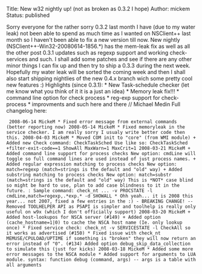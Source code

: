 Title: New w32 nightly up! (not as broken as 0.3.2 I hope)
Author: mickem
Status: published

Sorry everyone for the rather sorry 0.3.2 last month I have (due to my
water leak) not been able to spend as much time as I wanted on
NSClient++ last month so I haven't been able to fix a new version till
now. New nightly (NSClient++-Win32-20080614-1856.\*) has the mem-leak
fix as well as all the other post 0.3.1 updates such as regexp support
and working check-services and such. I shall add some patches and see if
there are any other minor things I can fix up and then try to ship a
0.3.3 during the next week. Hopefully my water leak will be sorted the
coming week and then I shall also start shipping nightlies of the new
0.4.x branch wich some pretty cool new features :) Highlights (since
0.3.1): \* New Task-schedule checker (let me know what you think of it
it is a just an idea) \* Memory leak fix!!! \* command line option for
check process \* reg-exp support for check-process \* improvments and
such here and there // Michael Medin Full changelog here:

     2008-06-14 MickeM * Fixed error message from external commands (better reporting now) 2008-05-14 MickeM * Fixed memoryleak in the service checker. I am really sorry I usualy write better code then this. 2008-04-03 MickeM * Moved COM init to "core" (from WMI module) + Added new Check command: CheckTaskSched Use like so: CheckTaskSched +filter-exit-code==1 ShowAll MaxWarn=1 MaxCrit=1 2008-03-21 MickeM + Added command line support for process checks New option: cmdLine will toggle so full command lines are used instead of just process names. + Added regular expression matching to process checks New option: match=regexp (match=strings is the default and "old" way) + Added substring matching to process checks New option: match=substr (match=strings is the default and "old" way) This is *NOT* case blind so might be hard to use, plan to add case blindness to it in the future. : Sample command: check_nt ... -v PROCSTATE -l cmdLine,match=regexp,.*exp.* -d SHOWALL * Ohh yeah... it is 2008 this year... not 2007, fixed a few entries in the :) - BREAKING CHANGE! -- Removed TOOLHELPER API as PSAPI is simpler and toolhelp is really only useful on w9x (which I don't officially support) 2008-03-20 MickeM + Added host-lookupos for NSCA server (#149) + Added option (cache_hostname=1|0) to cache the NSCA host name (Ie. only lookup once) * Fixed service check: check_nt -v SERVICESTATE -l CheckAll so it works as advertised (#150) * Fixed issue with check_nt MEMUSE/CPULOAD/UPTIME if something is "broken" they will now return an error instead of "0". (#134) Added option debug_skip_data_collection to simulate this (just for kicks) 2008-03-18 MickeM * Added some more error messages to the NSCA module * Added support for arguments to LUA module. syntax: function debug (command, args) -- args is a table with all arguments 
